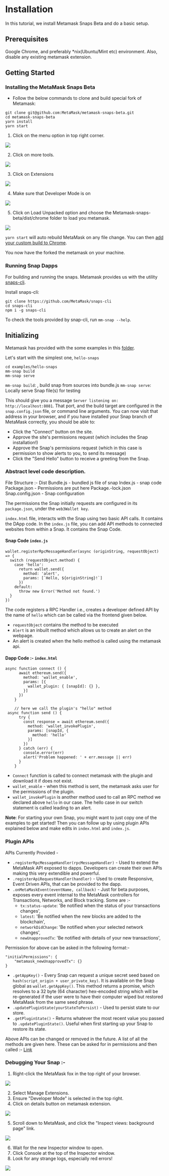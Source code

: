 # Installation

In this tutorial, we install Metamask Snaps Beta and do a basic setup.

## Prerequisites

Google Chrome, and preferably *nix(Ubuntu/Mint etc) environment. Also, disable any existing metamask extension. 

## Getting Started

### Installing the MetaMask Snaps Beta

* Follow the below commands to clone and build special fork of Metamask:

```shell
git clone git@github.com:MetaMask/metamask-snaps-beta.git
cd metamask-snaps-beta
yarn install
yarn start
```

1. Click on the menu option in top right corner.

![](Images/m1.png)


2. Click on more tools. 

![](Images/m2.png)

3. Click on Extensions 

![](Images/m3.png)


4. Make sure that Developer Mode is on

![](Images/m4.png)

5. Click on Load Unpacked option and choose the Metamask-snaps-beta/dist/chrome folder to load you metamask.

![](Images/m5.png)


`yarn start` will auto rebuild MetaMask on any file change. You can then [add your custom build to Chrome](https://metamask.zendesk.com/hc/en-us/articles/360016336611-Revert-Back-to-Earlier-Version-or-Add-Custom-Build-to-Chrome).

You now have the forked the metamask on your machine.

### Running Snap Dapps

For building and running the snaps. Metamask provides us with the utility [snaps-cli](https://github.com/MetaMask/snaps-cli). 

Install snaps-cli:

```shell
git clone https://github.com/MetaMask/snaps-cli
cd snaps-cli
npm i -g snaps-cli
```
To check the tools provided by snap-cli, run `mm-snap --help`.

## Initializing

Metamask has provided with the some examples in this [folder](https://github.com/MetaMask/snaps-cli/tree/master/examples).

Let's start with the simplest one, `hello-snaps`

```shell
cd examples/hello-snaps
mm-snap build
mm-snap serve
```

`mm-snap build`: , build snap from sources into bundle.js
`mm-snap serve`: Locally serve Snap file(s) for testing  


This should give you a message `Server listening on: http://localhost:8081`. That port, and the build target are configured in the `snap.config.json` file, or command line arguments. You can now visit that address in your browser, and if you have installed your Snap branch of MetaMask correctly, you should be able to:

* Click the "Connect" button on the site.
* Approve the site's permissions request (which includes the Snap installation!)
* Approve the Snap's permissions request (which in this case is permission to show alerts to you,   to send its message)
* Click the "Send Hello" button to receive a greeting from the Snap.



### Abstract level code description.

File Structure :- 
Dist
Bundle.js - bundled js file of snap
Index.js - snap code
Package.json - Permissions are put here
Package.-lock.json
Snap.config.json - Snap configuration 
 
The permissions the Snap initially requests are configured in its `package.json`, under the `web3Wallet key`.

`index.html` file, interacts with the Snap using two basic API calls. It contains the DApp code. 
In the `index.js` file, you can add API methods to connected websites from within a Snap. It contains the Snap Code.

#### Snap Code `index.js`
```
wallet.registerRpcMessageHandler(async (originString, requestObject) => {
  switch (requestObject.method) {
    case 'hello':
      return wallet.send({
        method: 'alert',
        params: [`Hello, ${originString}!`]
      })
    default:
      throw new Error('Method not found.')
  }
})
```

The code registers a RPC Handler i.e., creates a developer defined API by the name of `hello` which can be called via the frontend given below. 

- `requestObject` contains the method to be executed
- `Alert` is an inbuilt method which allows us to create an alert on the webpage. 
- An alert is created when the hello method is called using the metamask api.

#### Dapp Code :- `index.html`
```
async function connect () {
      await ethereum.send({
        method: 'wallet_enable',
        params: [{
          wallet_plugin: { [snapId]: {} },
        }]
      })
    }

    // here we call the plugin's "hello" method
 async function send () {
      try {
        const response = await ethereum.send({
          method: 'wallet_invokePlugin',
          params: [snapId, {
            method: 'hello'
          }]
        })
      } catch (err) {
        console.error(err)
        alert('Problem happened: ' + err.message || err)
      }
    }
```
- `Connect` function is called to connect metamask with the plugin and download it if does not exist. 
- `wallet_enable` - when this method is sent, the metamask asks user for the permissions of the plugin.
- `wallet_invokePlugin` is another method used to call an RPC method we declared above `hello` in our case. The hello case in our switch statement is called leading to an alert.

**Note**: For starting your own Snap, you might want to just copy one of the examples to get started! Then you can follow up by using plugin APIs explained below and make edits in `index.html` and `index.js`.


### Plugin APIs

APIs Currently Provided -
-   `.registerRpcMessageHandler(rpcMessageHandler)` - Used to extend the MetaMask API exposed to dapps. Developers can create their own APIs making this very extendible and powerful.
-   `.registerApiRequestHandler(handler)` - Used to create Responsive, Event Driven APIs, that can be provided to the dapp.
- `.onMetaMaskEvent(eventName, callback)` - Just for beta purposes, exposes every event internal to the MetaMask controllers for Transactions, Networks, and Block tracking. Some are :-
	- `tx:status-update`: 'Be notified when the status of your transactions changes',
	- `latest`: 'Be notified when the new blocks are added to the blockchain',
	- `networkDidChange`: 'Be notified when your selected network changes',
	- `newUnapprovedTx`: 'Be notified with details of your new transactions',


Permission for above can be asked in the following format:-
```
"initialPermissions": {
    "metamask_newUnapprovedTx": {}
}
```
-   `.getAppKey()` - Every Snap can request a unique secret seed based on `hash(script_origin + user_private_key)`. It is available on the Snap global as `wallet.getAppKey()`. This method returns a promise, which resolves to a 32 byte (64 character) hex-encoded string which will be re-generated if the user were to have their computer wiped but restored MetaMask from the same seed phrase.
-   `.updatePluginState(yourStateToPersist)` - Used to persist state to our store.
-   `.getPluginState()` - Returns whatever the most recent value you passed to `.updatePluginState()`. Useful when first starting up your Snap to restore its state.

Above APIs can be changed or removed in the future.
A list of all the methods are given here. These can be asked for in permissions and then called :- [Link](https://github.com/MetaMask/metamask-snaps-beta/blob/develop/app/scripts/controllers/permissions/restrictedMethods.js)

### Debugging Your Snap :- 

1. Right-click the MetaMask fox in the top right of your browser.

![](Images/mm1.png)

2. Select Manage Extensions.
3. Ensure "Developer Mode" is selected in the top right.
4. Click on details button on metamask extension. 

![](Images/mm2.png)

5. Scroll down to MetaMask, and click the "Inspect views: background page" link.

![](Images/mm3.png)

6. Wait for the new Inspector window to open. 
7. Click Console at the top of the Inspector window.
8. Look for any strange logs, especially red errors!

![](Images/mm4.png)



